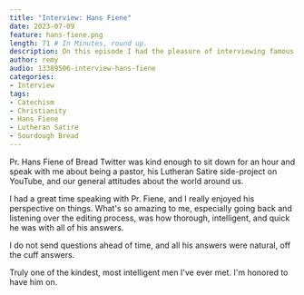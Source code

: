 ```yaml
---
title: "Interview: Hans Fiene"
date: 2023-07-09
feature: hans-fiene.png
length: 71 # In Minutes, round up.
description: On this episode I had the pleasure of interviewing famous Sourdough Bread Enthusiast Hans Fiene!
author: remy
audio: 13389506-interview-hans-fiene
categories:
- Interview
tags: 
- Catechism
- Christianity
- Hans Fiene
- Lutheran Satire
- Sourdough Bread
---
```


Pr. Hans Fiene of Bread Twitter was kind enough to sit down for an hour and speak with me about being a pastor, his Lutheran Satire side-project on YouTube, and our general attitudes about the world around us. 

I had a great time speaking with Pr. Fiene, and I really enjoyed his perspective on things. What's so amazing to me, especially going back and listening over the editing process, was how thorough, intelligent, and quick he was with all of his answers.

I do not send questions ahead of time, and all his answers were natural, off the cuff answers. 

Truly one of the kindest, most intelligent men I've ever met. I'm honored to have him on.